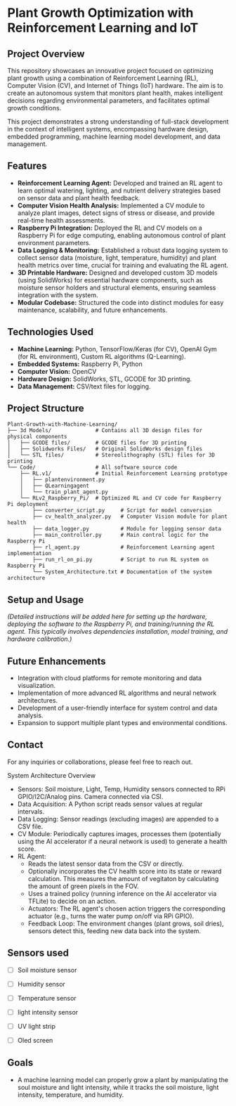 # Plant Growth Optimization with Reinforcement Learning and IoT

## Project Overview

This repository showcases an innovative project focused on optimizing plant growth using a combination of Reinforcement Learning (RL), Computer Vision (CV), and Internet of Things (IoT) hardware. The aim is to create an autonomous system that monitors plant health, makes intelligent decisions regarding environmental parameters, and facilitates optimal growth conditions.

This project demonstrates a strong understanding of full-stack development in the context of intelligent systems, encompassing hardware design, embedded programming, machine learning model development, and data management.

## Features

*   **Reinforcement Learning Agent:** Developed and trained an RL agent to learn optimal watering, lighting, and nutrient delivery strategies based on sensor data and plant health feedback.
*   **Computer Vision Health Analysis:** Implemented a CV module to analyze plant images, detect signs of stress or disease, and provide real-time health assessments.
*   **Raspberry Pi Integration:** Deployed the RL and CV models on a Raspberry Pi for edge computing, enabling autonomous control of plant environment parameters.
*   **Data Logging & Monitoring:** Established a robust data logging system to collect sensor data (moisture, light, temperature, humidity) and plant health metrics over time, crucial for training and evaluating the RL agent.
*   **3D Printable Hardware:** Designed and developed custom 3D models (using SolidWorks) for essential hardware components, such as moisture sensor holders and structural elements, ensuring seamless integration with the system.
*   **Modular Codebase:** Structured the code into distinct modules for easy maintenance, scalability, and future enhancements.

## Technologies Used

*   **Machine Learning:** Python, TensorFlow/Keras (for CV), OpenAI Gym (for RL environment), Custom RL algorithms (Q-Learning).
*   **Embedded Systems:** Raspberry Pi, Python
*   **Computer Vision:** OpenCV
*   **Hardware Design:** SolidWorks, STL, GCODE for 3D printing.
*   **Data Management:** CSV/text files for logging.

## Project Structure

```
Plant-Growth-with-Machine-Learning/
├── 3d Models/              # Contains all 3D design files for physical components
│   ├── GCODE files/        # GCODE files for 3D printing
│   ├── Solidworks Files/   # Original SolidWorks design files
│   └── STL files/          # Stereolithography (STL) files for 3D printing
└── Code/                   # All software source code
    ├── RL.v1/              # Initial Reinforcement Learning prototype
    │   ├── plantenvironment.py
    │   ├── QLearningagent
    │   └── train_plant_agent.py
    └── RLv2_Raspberry_Pi/  # Optimized RL and CV code for Raspberry Pi deployment
        ├── converter_script.py     # Script for model conversion
        ├── cv_health_analyzer.py   # Computer Vision module for plant health
        ├── data_logger.py          # Module for logging sensor data
        ├── main_controller.py      # Main control logic for the Raspberry Pi
        ├── rl_agent.py             # Reinforcement Learning agent implementation
        ├── run_rl_on_pi.py         # Script to run RL system on Raspberry Pi
        └── System_Architecture.txt # Documentation of the system architecture
```

## Setup and Usage

*(Detailed instructions will be added here for setting up the hardware, deploying the software to the Raspberry Pi, and training/running the RL agent. This typically involves dependencies installation, model training, and hardware calibration.)*

## Future Enhancements

*   Integration with cloud platforms for remote monitoring and data visualization.
*   Implementation of more advanced RL algorithms and neural network architectures.
*   Development of a user-friendly interface for system control and data analysis.
*   Expansion to support multiple plant types and environmental conditions.

## Contact

For any inquiries or collaborations, please feel free to reach out.

System Architecture Overview
 - Sensors: Soil moisture, Light, Temp, Humidity sensors connected to RPi GPIO/I2C/Analog pins. Camera connected via CSI.
 - Data Acquisition: A Python script reads sensor values at regular intervals.
 - Data Logging: Sensor readings (excluding images) are appended to a CSV file.
 - CV Module: Periodically captures images, processes them (potentially using the AI accelerator if a neural network is used) to generate a health score.
 - RL Agent:
   - Reads the latest sensor data from the CSV or directly.
   - Optionally incorporates the CV health score into its state or reward calculation. This measures the amount of vegitaton by calculating the amount of green pixels in the FOV.
   - Uses a trained policy (running inference on the AI accelerator via TFLite) to decide on an action.
   - Actuators: The RL agent's chosen action triggers the corresponding actuator (e.g., turns the water pump on/off via RPi GPIO).
   - Feedback Loop: The environment changes (plant grows, soil dries), sensors detect this, feeding new data back into the system.



## Sensors used
- [ ] Soil moisture sensor
- [ ] Humidity sensor
- [ ] Temperature sensor
- [ ] light intensity sensor
- [ ] UV light strip
- [ ] Oled screen
 
      
## Goals
 - A machine learning model can properly grow a plant by manipulating the soul moisture and light intensity, while it tracks the soil moisture, light intensity, temperature, and humidity.


